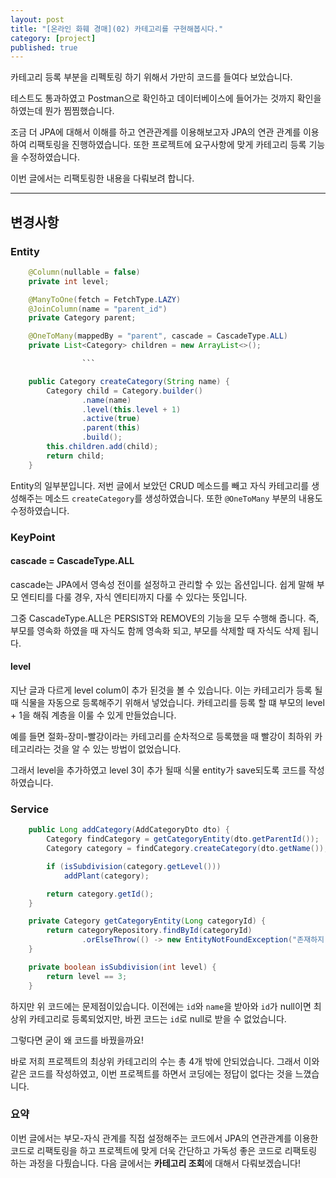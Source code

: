 ```yaml
---
layout: post
title: "[온라인 화훼 경매](02) 카테고리를 구현해봅시다."
category: [project]
published: true
---
```


카테고리 등록 부분을 리펙토링 하기 위해서 가만히 코드를 들여다 보았습니다.

테스트도 통과하였고 Postman으로 확인하고 데이터베이스에 들어가는 것까지 확인을 하였는데 뭔가 찜찜했습니다.

조금 더 JPA에 대해서 이해를 하고 연관관계를 이용해보고자 JPA의 연관 관계를 이용하여 리팩토링을 진행하였습니다. 또한 프로젝트에 요구사항에 맞게 카테고리 등록 기능을 수정하였습니다.

이번 글에서는 리팩토링한 내용을 다뤄보려 합니다.

---

## 변경사항

### Entity

````java
    @Column(nullable = false)
    private int level;

    @ManyToOne(fetch = FetchType.LAZY)
    @JoinColumn(name = "parent_id")
    private Category parent;

    @OneToMany(mappedBy = "parent", cascade = CascadeType.ALL)
    private List<Category> children = new ArrayList<>();

                ```

    public Category createCategory(String name) {
        Category child = Category.builder()
                .name(name)
                .level(this.level + 1)
                .active(true)
                .parent(this)
                .build();
        this.children.add(child);
        return child;
    }

````

Entity의 일부분입니다. 저번 글에서 보았던 CRUD 메소드를 빼고 자식 카테고리를 생성해주는 메소드 `createCategory`를 생성하였습니다. 또한 `@OneToMany` 부분의 내용도 수정하였습니다.

### KeyPoint

#### **cascade = CascadeType.ALL**

cascade는 JPA에서 영속성 전이를 설정하고 관리할 수 있는 옵션입니다. 쉽게 말해 부모 엔티티를 다룰 경우, 자식 엔티티까지 다룰 수 있다는 뜻입니다.

그중 CascadeType.ALL은 PERSIST와 REMOVE의 기능을 모두 수행해 줍니다. 즉, 부모를 영속화 하였을 때 자식도 함께 영속화 되고, 부모를 삭제할 때 자식도 삭제 됩니다.

#### **level**

지난 글과 다르게 level colum이 추가 된것을 볼 수 있습니다. 이는 카테고리가 등록 될 때 식물을 자동으로 등록해주기 위해서 넣었습니다. 카테고리를 등록 할 떄 부모의 level + 1을 해줘 계층을 이룰 수 있게 만들었습니다.

예를 들면 절화-장미-빨강이라는 카테고리를 순차적으로 등록했을 때 빨강이 최하위 카테고리라는 것을 알 수 있는 방법이 없었습니다.

그래서 level을 추가하였고 level 3이 추가 될때 식물 entity가 save되도록 코드를 작성하였습니다.

### Service

```java
    public Long addCategory(AddCategoryDto dto) {
        Category findCategory = getCategoryEntity(dto.getParentId());
        Category category = findCategory.createCategory(dto.getName());

        if (isSubdivision(category.getLevel()))
            addPlant(category);

        return category.getId();
    }

    private Category getCategoryEntity(Long categoryId) {
        return categoryRepository.findById(categoryId)
                .orElseThrow(() -> new EntityNotFoundException("존재하지 않는 카테고리 ID=" + categoryId));
    }

    private boolean isSubdivision(int level) {
        return level == 3;
    }

```

하지만 위 코드에는 문제점이있습니다. 이전에는 `id`와 `name`을 받아와 `id`가 null이면 최상위 카테고리로 등록되었지만, 바뀐 코드는 `id`로 null로 받을 수 없었습니다.

그렇다면 굳이 왜 코드를 바꿨을까요!

바로 저희 프로젝트의 최상위 카테고리의 수는 총 4개 밖에 안되었습니다. 그래서 이와 같은 코드를 작성하였고, 이번 프로젝트를 하면서 코딩에는 정답이 없다는 것을 느꼈습니다.

### 요약

이번 글에서는 부모-자식 관계를 직접 설정해주는 코드에서 JPA의 연관관계를 이용한 코드로 리팩토링을 하고 프로젝트에 맞게 더욱 간단하고 가독성 좋은 코드로 리팩토링 하는 과정을 다뤘습니다.
다음 글에서는 **카테고리 조회**에 대해서 다뤄보겠습니다!

